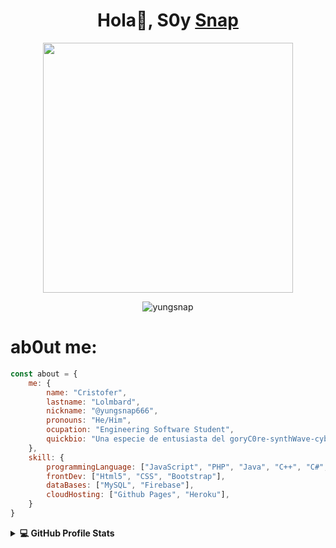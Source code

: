 <h1 align="center">Hola👋, S0y <a href="https://github.com/yungsnap">Snap</a></h1>

<p align="center">
  <img src="https://safebooru.org//images/2943/350a96e7f7d9591bd9b884c650ee137dfda5eafb.gif?3065544" alt"ysnp"  width="400" height="400">
</p>

<p align="center"> <img src="https://komarev.com/ghpvc/?username=yungsnap&label=Profile%20views&color=0e75b6&style=plastic" alt="yungsnap" /> </p>

# ab0ut me:
```js
const about = {
    me: {
        name: "Cristofer",
        lastname: "Lolmbard",
        nickname: "@yungsnap666",
        pronouns: "He/Him",
        ocupation: "Engineering Software Student",
        quickbio: "Una especie de entusiasta del goryC0re-synthWave-cyberPunk-melomaniac-amateurMusician-foodLover-gamerMc/D00m-jiterClick-coder-programmer-dogLover",
    },
    skill: {
        programmingLanguage: ["JavaScript", "PHP", "Java", "C++", "C#", "Python"],
        frontDev: ["Html5", "CSS", "Bootstrap"],
        dataBases: ["MySQL", "Firebase"],
        cloudHosting: ["Github Pages", "Heroku"],
    }    
}
```
<details> 
  <summary><b>💻 GitHub Profile Stats</b></summary>
  <br/>
<table align="center">
  <tr>
    <td valign="top"><img src="https://github-readme-stats.vercel.app/api/top-langs/?username=yungsnap&layout=compact&show_icons=true&title_color=ffffff&icon_color=34abeb&text_color=daf7dc&bg_color=151515"/></td>
    <td valign="top"><img src="https://github-readme-stats.vercel.app/api?username=yungsnap&show_icons=true&title_color=ffffff&icon_color=34abeb&text_color=daf7dc&bg_color=151515"/></td>
  </tr>
</table>
  <br/>
</details>

